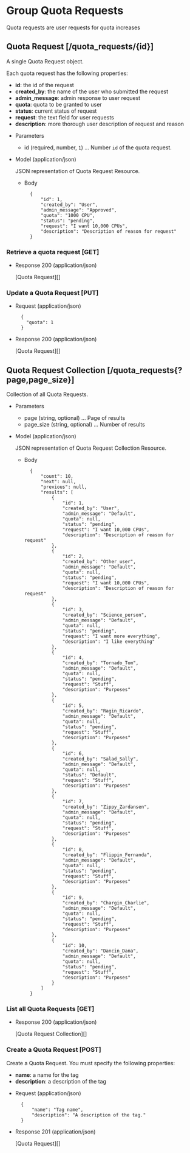 # Group Quota Requests
Quota requests are user requests for quota increases

## Quota Request [/quota_requests/{id}]
A single Quota Request object.

Each quota request has the following properties:

- **id**: the id of the request
- **created_by**: the name of the user who submitted the request
- **admin_message**: admin response to user request
- **quota**: quota to be granted to user
- **status**: current status of request
- **request**: the text field for user requests
- **description**: more thorough user description of request and reason

+ Parameters
    + id (required, number, `1`) ... Number `id` of the quota request.
    
+ Model (application/json)

    JSON representation of Quota Request Resource.

    + Body

            {
                "id": 1,
                "created_by": "User",
                "admin_message": "Approved",
                "quota": "1000 CPU",
                "status": "pending",
                "request": "I want 10,000 CPUs",
                "description": "Description of reason for request"
            }

### Retrieve a quota request [GET]
+ Response 200 (application/json)

    [Quota Request][]

### Update a Quota Request [PUT]
+ Request (application/json)

        {
          "quota": 1
        }

+ Response 200 (application/json)

    [Quota Request][]

## Quota Request Collection [/quota_requests{?page,page_size}]
Collection of all Quota Requests.

+ Parameters
    + page (string, optional) ... Page of results
    + page_size (string, optional) ... Number of results

+ Model (application/json)

    JSON representation of Quota Request Collection Resource.

    + Body

            {
                "count": 10,
                "next": null,
                "previous": null,
                "results": [
                    {
                        "id": 1,
                        "created_by": "User",
                        "admin_message": "Default",
                        "quota": null,
                        "status": "pending",
                        "request": "I want 10,000 CPUs",
                        "description": "Description of reason for request"
                    },
                    {
                        "id": 2,
                        "created_by": "Other_user",
                        "admin_message": "Default",
                        "quota": null,
                        "status": "pending",
                        "request": "I want 10,000 CPUs",
                        "description": "Description of reason for request"
                    },
                    {
                        "id": 3,
                        "created_by": "Science_person",
                        "admin_message": "Default",
                        "quota": null,
                        "status": "pending",
                        "request": "I want more everything",
                        "description": "I like everything"
                    },
                    {
                        "id": 4,
                        "created_by": "Tornado_Tom",
                        "admin_message": "Default",
                        "quota": null,
                        "status": "pending",
                        "request": "Stuff",
                        "description": "Purposes"
                    },
                    {
                        "id": 5,
                        "created_by": "Ragin_Ricardo",
                        "admin_message": "Default",
                        "quota": null,
                        "status": "pending",
                        "request": "Stuff",
                        "description": "Purposes"
                    },
                    {
                        "id": 6,
                        "created_by": "Salad_Sally",
                        "admin_message": "Default",
                        "quota": null,
                        "status": "Default",
                        "request": "Stuff",
                        "description": "Purposes"
                    },
                    {
                        "id": 7,
                        "created_by": "Zippy_Zardansen",
                        "admin_message": "Default",
                        "quota": null,
                        "status": "pending",
                        "request": "Stuff",
                        "description": "Purposes"
                    },
                    {
                        "id": 8,
                        "created_by": "Flippin_Fernanda",
                        "admin_message": "Default",
                        "quota": null,
                        "status": "pending",
                        "request": "Stuff",
                        "description": "Purposes"
                    },
                    {
                        "id": 9,
                        "created_by": "Chargin_Charlie",
                        "admin_message": "Default",
                        "quota": null,
                        "status": "pending",
                        "request": "Stuff",
                        "description": "Purposes"
                    },
                    {
                        "id": 10,
                        "created_by": "Dancin_Dana",
                        "admin_message": "Default",
                        "quota": null,
                        "status": "pending",
                        "request": "Stuff",
                        "description": "Purposes"
                    }
                ]
            }

### List all Quota Requests [GET]
+ Response 200 (application/json)

    [Quota Request Collection][]

### Create a Quota Request [POST]
Create a Quota Request.  You must specify the following properties:

- **name**: a name for the tag
- **description**: a description of the tag

+ Request (application/json)

        {
            "name": "Tag name",
            "description": "A description of the tag."
        }

+ Response 201 (application/json)

    [Quota Request][]
